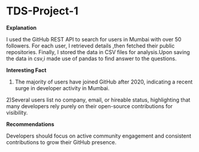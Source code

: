 # TDS-Project-1
**Explanation**

I used the GitHub REST API to search for users in Mumbai with over 50 followers. For each user, I retrieved details ,then fetched  their public repositories. Finally, I stored the data in CSV files for analysis.Upon saving the data in csv,i made use of pandas to find answer to the questions.


**Interesting Fact**
1) The majority of users have joined GitHub after 2020, indicating a recent surge in developer activity in Mumbai.

2)Several users list no company, email, or hireable status, highlighting that many developers rely purely on their open-source contributions for visibility.








**Recommendations**

Developers should focus on active community engagement and consistent contributions to grow their GitHub presence.
